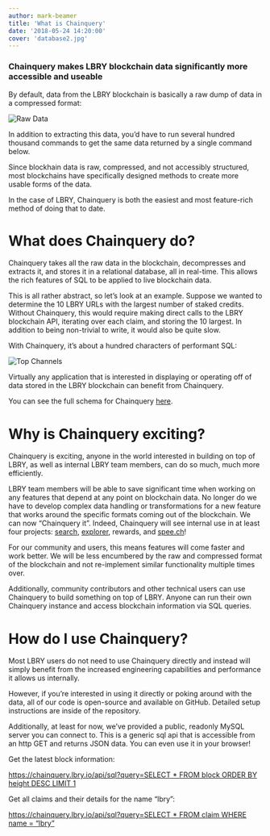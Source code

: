 ```yaml
---
author: mark-beamer
title: 'What is Chainquery'
date: '2018-05-24 14:20:00'
cover: 'database2.jpg'
---
```


### Chainquery makes LBRY blockchain data significantly more accessible and useable

By default, data from the LBRY blockchain is basically a raw dump of data in a compressed format:

![Raw Data](https://spee.ch/@lbry/lbrycliexample.png)

<div class="meta">
  In addition to extracting this data, you’d have to run several hundred thousand commands to get the same data returned by a single command below.
  </div>
<p>
</p>
Since blockhain data is raw, compressed, and not accessibly structured, most blockchains have specifically designed methods to create more usable forms of the data. 

In the case of LBRY, Chainquery is both the easiest and most feature-rich method of doing that to date.

# What does Chainquery do?

Chainquery takes all the raw data in the blockchain, decompresses and extracts it, and stores it in a relational database, all in real-time. This allows the rich features of SQL to be applied to live blockchain data.

This is all rather abstract, so let’s look at an example. Suppose we wanted to determine the 10 LBRY URLs with the largest number of staked credits. Without Chainquery, this would require making direct calls to the LBRY blockchain API, iterating over each claim, and storing the 10 largest. In addition to being non-trivial to write, it would also be quite slow.

With Chainquery, it’s about a hundred characters of performant SQL:

![Top Channels](https://spee.ch/@lbry/topchannels.png)

Virtually any application that is interested in displaying or operating off of data stored in the LBRY blockchain can benefit from Chainquery.

You can see the full schema for Chainquery [here](https://github.com/lbryio/chainquery/blob/master/db/chainquery_schema.sql).

# Why is Chainquery exciting?

Chainquery is exciting, anyone in the world interested in building on top of LBRY, as well as internal LBRY team members, can do so much, much more efficiently. 

LBRY team members will be able to save significant time when working on any features that depend at any point on blockchain data. No longer do we have to develop complex data handling or transformations for a new feature that works around the specific formats coming out of the blockchain. We can now “Chainquery it”. Indeed, Chainquery will see internal use in at least four projects: [search](https://github.com/lbryio/lighthouse), [explorer](https://github.com/lbryio/block-explorer), rewards, and [spee.ch](https://spee.ch)!

For our community and users, this means features will come faster and work better. We will be less encumbered by the raw and compressed format of the blockchain and not re-implement similar functionality multiple times over. 

Additionally, community contributors and other technical users can use Chainquery to build something on top of LBRY. Anyone can run their own Chainquery instance and access blockchain information via SQL queries.

# How do I use Chainquery?

Most LBRY users do not need to use Chainquery directly and instead will simply benefit from the increased engineering capabilities and performance it allows us internally.

However, if you’re interested in using it directly or poking around with the data, all of our code is open-source and available on GitHub. Detailed setup instructions are inside of the repository. 

Additionally, at least for now, we’ve provided a public, readonly MySQL server you can connect to. This is a generic sql api that is accessible from an http GET and returns JSON data. You can even use it in your browser!

Get the latest block information:

[https://chainquery.lbry.io/api/sql?query=SELECT * FROM block ORDER BY height DESC LIMIT 1](https://chainquery.lbry.io/api/sql?query=SELECT%20*%20FROM%20block%20ORDER%20BY%20height%20DESC%20LIMIT%201)

Get all claims and their details for the name “lbry”:

[https://chainquery.lbry.io/api/sql?query=SELECT * FROM claim WHERE name = “lbry”](https://chainquery.lbry.io/api/sql?query=SELECT%20*%20FROM%20claim%20WHERE%20name%20=%20%27lbry%27)
